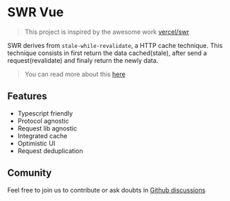 # SWR Vue

> This project is inspired by the awesome work [vercel/swr](https://swr.vercel.app/pt-BR)

SWR derives from `stale-while-revalidate`, a HTTP cache technique. This technique consists in first return the data cached(stale), after send a request(revalidate) and finaly return the newly data.

> You can read more about this [here](https://web.dev/stale-while-revalidate/)

## Features

- Typescript friendly
- Protocol agnostic
- Request lib agnostic
- Integrated cache
- Optimistic UI
- Request deduplication

## Comunity

Feel free to join us to contribute or ask doubts in [Github discussions](https://github.com/edumudu/swr-vue/discussions)
